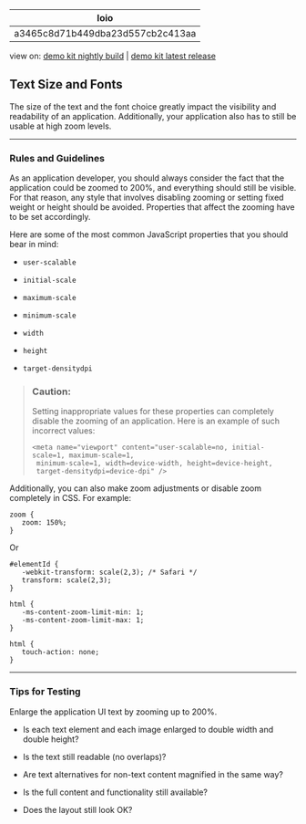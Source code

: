 <!-- loioa3465c8d71b449dba23d557cb2c413aa -->

| loio |
| -----|
| a3465c8d71b449dba23d557cb2c413aa |

<div id="loio">

view on: [demo kit nightly build](https://openui5nightly.hana.ondemand.com/#/topic/a3465c8d71b449dba23d557cb2c413aa) | [demo kit latest release](https://openui5.hana.ondemand.com/#/topic/a3465c8d71b449dba23d557cb2c413aa)</div>

## Text Size and Fonts

The size of the text and the font choice greatly impact the visibility and readability of an application. Additionally, your application also has to still be usable at high zoom levels.

***

### Rules and Guidelines

As an application developer, you should always consider the fact that the application could be zoomed to 200%, and everything should still be visible. For that reason, any style that involves disabling zooming or setting fixed weight or height should be avoided. Properties that affect the zooming have to be set accordingly.

Here are some of the most common JavaScript properties that you should bear in mind:

-   `user-scalable`

-   `initial-scale`

-   `maximum-scale`

-   `minimum-scale`

-   `width`

-   `height`

-   `target-densitydpi`


> ### Caution:  
> Setting inappropriate values for these properties can completely disable the zooming of an application. Here is an example of such incorrect values:
> 
> ```
> <meta name="viewport" content="user-scalable=no, initial-scale=1, maximum-scale=1,
>  minimum-scale=1, width=device-width, height=device-height,
>  target-densitydpi=device-dpi" />
> ```

Additionally, you can also make zoom adjustments or disable zoom completely in CSS. For example:

```
zoom {
   zoom: 150%;
}
```

Or

```
#elementId {
   -webkit-transform: scale(2,3); /* Safari */
   transform: scale(2,3);
}

html {
   -ms-content-zoom-limit-min: 1;
   -ms-content-zoom-limit-max: 1;
}

html {
   touch-action: none;
}

```

***

### Tips for Testing

Enlarge the application UI text by zooming up to 200%.

-   Is each text element and each image enlarged to double width and double height?

-   Is the text still readable \(no overlaps\)?

-   Are text alternatives for non-text content magnified in the same way?

-   Is the full content and functionality still available?

-   Does the layout still look OK?


